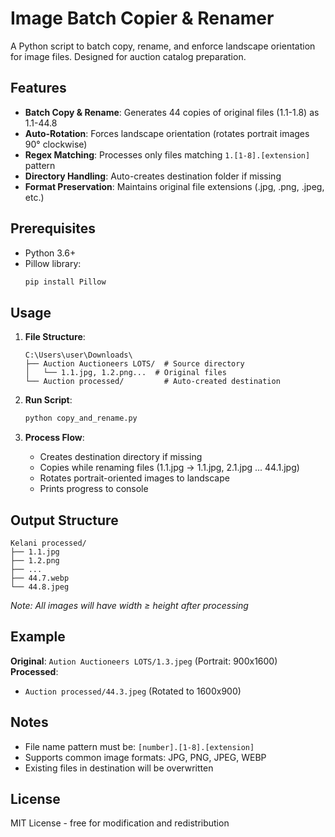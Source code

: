 # Image Batch Copier & Renamer

A Python script to batch copy, rename, and enforce landscape orientation for image files. Designed for auction catalog preparation.

## Features
- **Batch Copy & Rename**: Generates 44 copies of original files (1.1-1.8) as 1.1-44.8  
- **Auto-Rotation**: Forces landscape orientation (rotates portrait images 90° clockwise)  
- **Regex Matching**: Processes only files matching `1.[1-8].[extension]` pattern  
- **Directory Handling**: Auto-creates destination folder if missing  
- **Format Preservation**: Maintains original file extensions (.jpg, .png, .jpeg, etc.)

## Prerequisites
- Python 3.6+
- Pillow library:  
  ```bash
  pip install Pillow
  ```

## Usage
1. **File Structure**:
   ```
   C:\Users\user\Downloads\  
   ├── Auction Auctioneers LOTS/  # Source directory  
   │   └── 1.1.jpg, 1.2.png...  # Original files  
   └── Auction processed/         # Auto-created destination
   ```

2. **Run Script**:
   ```bash
   python copy_and_rename.py
   ```

3. **Process Flow**:
   - Creates destination directory if missing  
   - Copies while renaming files (1.1.jpg → 1.1.jpg, 2.1.jpg ... 44.1.jpg)  
   - Rotates portrait-oriented images to landscape  
   - Prints progress to console

## Output Structure
```
Kelani processed/  
├── 1.1.jpg  
├── 1.2.png  
├── ...  
├── 44.7.webp  
└── 44.8.jpeg  
```
*Note: All images will have width ≥ height after processing*

## Example
**Original**: `Aution Auctioneers LOTS/1.3.jpeg` (Portrait: 900x1600)  
**Processed**:  
- `Auction processed/44.3.jpeg` (Rotated to 1600x900)  

## Notes
- File name pattern must be: `[number].[1-8].[extension]`  
- Supports common image formats: JPG, PNG, JPEG, WEBP  
- Existing files in destination will be overwritten  

## License
MIT License - free for modification and redistribution
